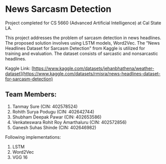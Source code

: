 # News Sarcasm Detection

Project completed for CS 5660 (Advanced Artificial Intelligence) at Cal State LA.

This project addresses the problem of sarcasm detection in news headlines. The proposed solution involves using LSTM models, Word2Vec. The "News Headlines Dataset for Sarcasm Detection" from Kaggle is utilized for training and evaluation. The dataset consists of sarcastic and nonsarcastic headlines.

Kaggle Link: [https://www.kaggle.com/datasets/jehanbhathena/weather-dataset](https://www.kaggle.com/datasets/rmisra/news-headlines-dataset-for-sarcasm-detection)


## Team Members:
1. Tanmay Sure (CIN: 402578524)
2. Rohith Surya Podugu (CIN: 402642744)
3. Shubham Deepak Pawar (CIN: 402653586)
4. Venkateswara Rohit Roy Amarthaluru (CIN: 402572856)
5. Ganesh Suhas Shinde (CIN: 402646982)

Following implementations:
1. LSTM
2. Word2Vec
3. VGG 16
